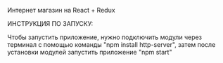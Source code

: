 Интернет магазин на React + Redux


 ИНСТРУКЦИЯ ПО ЗАПУСКУ:

Чтобы запустить приложение, нужно подключить модули через терминал с помощью команды "npm install http-server",
затем после установки модулей запустить приложение "npm start"

